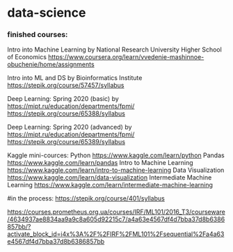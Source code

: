 # data-science

### finished courses:
Intro into Machine Learning by National Research University Higher School of Economics
https://www.coursera.org/learn/vvedenie-mashinnoe-obuchenie/home/assignments

Intro into ML and DS by Bioinformatics Institute
https://stepik.org/course/57457/syllabus

Deep Learning: Spring 2020 (basic) by https://mipt.ru/education/departments/fpmi/
https://stepik.org/course/65388/syllabus

Deep Learning: Spring 2020 (advanced) by https://mipt.ru/education/departments/fpmi/
https://stepik.org/course/65389/syllabus

Kaggle mini-cources:
Python https://www.kaggle.com/learn/python
Pandas https://www.kaggle.com/learn/pandas
Intro to Machine Learning https://www.kaggle.com/learn/intro-to-machine-learning
Data Visualization https://www.kaggle.com/learn/data-visualization
Intermediate Machine Learning https://www.kaggle.com/learn/intermediate-machine-learning


#in the process:
https://stepik.org/course/401/syllabus

https://courses.prometheus.org.ua/courses/IRF/ML101/2016_T3/courseware/4634937ae8834aa9a9c8a605d92215c7/a4a63e4567df4d7bba37d8b6386857bb/?activate_block_id=i4x%3A%2F%2FIRF%2FML101%2Fsequential%2Fa4a63e4567df4d7bba37d8b6386857bb
